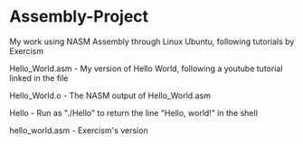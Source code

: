 # Assembly-Project
My work using NASM Assembly through Linux Ubuntu, following tutorials by Exercism

Hello_World.asm			- My version of Hello World, following a youtube tutorial linked in the file

Hello_World.o			- The NASM output of Hello_World.asm

Hello					- Run as "./Hello" to return the line "Hello, world!" in the shell

hello_world.asm			- Exercism's version
